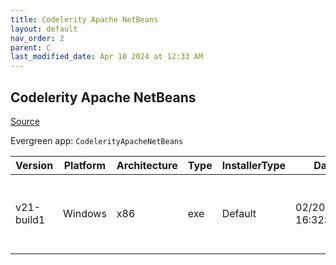 ```yaml
---
title: Codelerity Apache NetBeans
layout: default
nav_order: 2
parent: C
last_modified_date: Apr 10 2024 at 12:33 AM
---
```


## Codelerity Apache NetBeans

[Source](https://www.codelerity.com/netbeans/)

Evergreen app: `CodelerityApacheNetBeans`

| Version    | Platform | Architecture | Type | InstallerType | Date                | Size      | URI                                                                                                                                                                                                            |
| ---------- | -------- | ------------ | ---- | ------------- | ------------------- | --------- | -------------------------------------------------------------------------------------------------------------------------------------------------------------------------------------------------------------- |
| v21-build1 | Windows  | x86          | exe  | Default       | 02/20/2024 16:32:46 | 589699352 | [https://github.com/codelerity/netbeans-installers/releases/download/v21-build1/Apache-NetBeans-21.exe](https://github.com/codelerity/netbeans-installers/releases/download/v21-build1/Apache-NetBeans-21.exe) |
